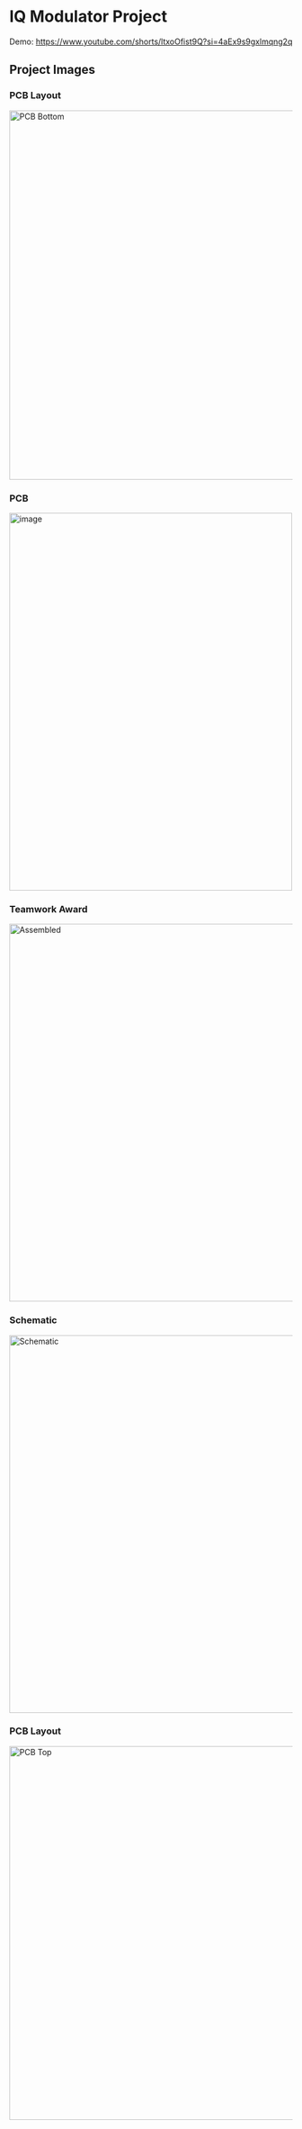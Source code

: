 # IQ Modulator Project

Demo: https://www.youtube.com/shorts/ltxoOfist9Q?si=4aEx9s9gxlmqng2q 

##  Project Images

### PCB Layout 
<img width="1749" height="656" alt="PCB Bottom" src="https://github.com/user-attachments/assets/ded9163c-c761-4a60-bc82-9ec7187e2d1e" />

### PCB 
<img width="503" height="671" alt="image" src="https://github.com/user-attachments/assets/b8d5b992-13be-48a7-9b41-6067724d7043" />

### Teamwork Award
<img width="894" height="671" alt="Assembled" src="https://github.com/user-attachments/assets/6ea95655-939c-412e-bbcf-f8550808272f" />

### Schematic
<img width="1014" height="671" alt="Schematic" src="https://github.com/user-attachments/assets/b7fa58d7-75e3-40ba-9732-535211df2229" />

### PCB Layout
<img width="1749" height="664" alt="PCB Top" src="https://github.com/user-attachments/assets/bbc0d204-cc4e-4905-981a-6a41ec21cf75" />


